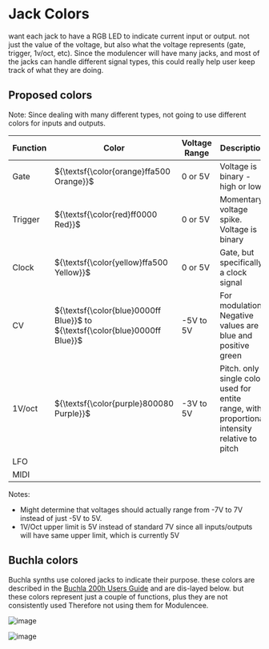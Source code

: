 # Jack Colors

want each jack to have a RGB LED to indicate current input or output. not just the value of the voltage, but also 
what the voltage represents (gate, trigger, 1v/oct, etc). Since the modulencer will have many jacks, and 
most of the jacks can handle different signal types,  this could really 
help user keep track of what they are doing. 

## Proposed colors
Note: Since dealing with many different types, not going to use different colors for inputs and outputs. 

| Function | Color | Voltage Range | Description |
|----------|-------|-------------|---------|
| Gate     | ${\textsf{\color{orange}ffa500 Orange}}$| 0 or 5V | Voltage is binary - high or low |
| Trigger  | ${\textsf{\color{red}ff0000 Red}}$      | 0 or 5V | Momentary voltage spike. Voltage is binary |
| Clock    | ${\textsf{\color{yellow}ffa500 Yellow}}$| 0 or 5V | Gate, but specifically a clock signal |
| CV       | ${\textsf{\color{blue}0000ff Blue}}$ to ${\textsf{\color{blue}0000ff Blue}}$ | -5V to 5V | For modulation. Negative values are blue and positive green |
| 1V/oct   | ${\textsf{\color{purple}800080 Purple}}$  | -3V to 5V | Pitch. only single color used for entite range, with proportional intensity relative to pitch |
| LFO      |
| MIDI     |

Notes:
 * Might determine that voltages should actually range from -7V to 7V instead of just -5V to 5V.
 * 1V/Oct upper limit is 5V instead of standard 7V since all inputs/outputs will have same upper limit, which is currently 5V 

## Buchla colors
Buchla synths use colored jacks to indicate their purpose. these colors are described in 
the [Buchla 200h Users Guide](https://buchla.com/guides/200h_Users_Guide_v0.9.pdf) and are dis-layed below.
but these colors represent just a couple of functions, plus they are not consistently used Therefore
not using them for Modulencee.

![image](https://github.com/user-attachments/assets/07a82e04-7929-4b97-b308-0184866b12fe)

![image](https://github.com/user-attachments/assets/14e4e557-b865-4d02-ae30-7a0bca546145)


